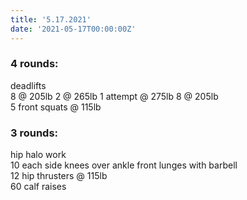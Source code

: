 ```yaml
---
title: '5.17.2021'
date: '2021-05-17T00:00:00Z'
---
```


### 4 rounds:  
deadlifts    
    8 @ 205lb
    2 @ 265lb
    1 attempt @ 275lb
    8 @ 205lb                 
5 front squats @ 115lb                     

### 3 rounds:  
hip halo work                      
10 each side knees over ankle front lunges with barbell         
12 hip thrusters @ 115lb         
60 calf raises                              